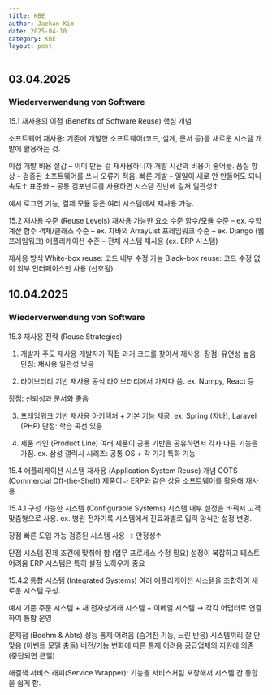 ```yaml
---
title: KBE
author: Jaehan Kim
date: 2025-04-10
category: KBE
layout: post
---
```


03.04.2025
-------------

### Wiederverwendung von Software

15.1 재사용의 이점 (Benefits of Software Reuse)
핵심 개념

소프트웨어 재사용: 기존에 개발한 소프트웨어(코드, 설계, 문서 등)를 새로운 시스템 개발에 활용하는 것.

이점
개발 비용 절감 – 이미 만든 걸 재사용하니까 개발 시간과 비용이 줄어듦.
품질 향상 – 검증된 소프트웨어를 쓰니 오류가 적음.
빠른 개발 – 일일이 새로 안 만들어도 되니 속도↑
표준화 – 공통 컴포넌트를 사용하면 시스템 전반에 걸쳐 일관성↑

예시
로그인 기능, 결제 모듈 등은 여러 시스템에서 재사용 가능.

15.2 재사용 수준 (Reuse Levels)
재사용 가능한 요소 수준
함수/모듈 수준 – ex. 수학 계산 함수
객체/클래스 수준 – ex. 자바의 ArrayList
프레임워크 수준 – ex. Django (웹 프레임워크)
애플리케이션 수준 – 전체 시스템 재사용 (ex. ERP 시스템)

재사용 방식
White-box reuse: 코드 내부 수정 가능
Black-box reuse: 코드 수정 없이 외부 인터페이스만 사용 (선호됨)


10.04.2025
-------------

### Wiederverwendung von Software

15.3 재사용 전략 (Reuse Strategies)
1. 개발자 주도 재사용
개발자가 직접 과거 코드를 찾아서 재사용.
장점: 유연성 높음
단점: 재사용 일관성 낮음

2. 라이브러리 기반 재사용
공식 라이브러리에서 가져다 씀.
ex. Numpy, React 등

장점: 신뢰성과 문서화 좋음

3. 프레임워크 기반 재사용
아키텍처 + 기본 기능 제공.
ex. Spring (자바), Laravel (PHP)
단점: 학습 곡선 있음

4. 제품 라인 (Product Line)
여러 제품이 공통 기반을 공유하면서 각자 다른 기능을 가짐.
ex. 삼성 갤럭시 시리즈: 공통 OS + 각 기기 특화 기능

15.4 애플리케이션 시스템 재사용 (Application System Reuse)
개념
COTS (Commercial Off-the-Shelf) 제품이나 ERP와 같은 상용 소프트웨어를 활용해 재사용.

15.4.1 구성 가능한 시스템 (Configurable Systems)
시스템 내부 설정을 바꿔서 고객 맞춤형으로 사용.
ex. 병원 전자기록 시스템에서 진료과별로 입력 양식만 설정 변경.

장점
빠른 도입 가능
검증된 시스템 사용 → 안정성↑

단점
시스템 전제 조건에 맞춰야 함 (업무 프로세스 수정 필요)
설정이 복잡하고 테스트 어려움
ERP 시스템은 특히 설정 노하우가 중요

15.4.2 통합 시스템 (Integrated Systems)
여러 애플리케이션 시스템을 조합하여 새로운 시스템 구성.

예시
기존 주문 시스템 + 새 전자상거래 시스템 + 이메일 시스템
→ 각각 어댑터로 연결하여 통합 운영

문제점 (Boehm & Abts)
성능 통제 어려움 (숨겨진 기능, 느린 반응)
시스템끼리 잘 안 맞음 (이벤트 모델 충돌)
버전/기능 변화에 따른 통제 어려움
공급업체의 지원에 의존 (중단되면 큰일)

해결책
서비스 래퍼(Service Wrapper): 기능을 서비스처럼 포장해서 시스템 간 통합을 쉽게 함.

